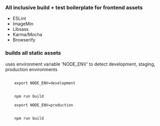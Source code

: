 ### All inclusive build + test boilerplate for frontend assets
- ESLint
- ImageMin
- Libsass
- Karma/Mocha
- Browserify

### builds all static assets

uses environment variable 'NODE_ENV' to detect development, staging, production environments

 <code>
    export NODE_ENV=development
    <br>
    npm run build
 </code>
 
 <code>
    export NODE_ENV=production
    <br>
    npm run build
 </code>
